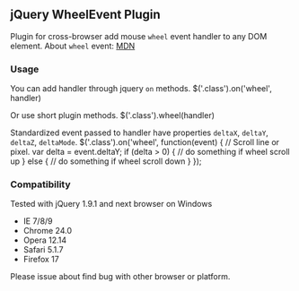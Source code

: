 ## jQuery WheelEvent Plugin

Plugin for cross-browser add mouse `wheel` event handler to any DOM element.
About `wheel` event: [MDN](https://developer.mozilla.org/en-US/docs/Mozilla_event_reference/wheel)

### Usage

You can add handler through jquery `on` methods.
     $('.class').on('wheel', handler)

Or use short plugin methods.
    $('.class').wheel(handler)

Standardized event passed to handler have properties `deltaX`, `deltaY`, `deltaZ`, `deltaMode`.
     $('.class').on('wheel', function(event) {
     // Scroll line or pixel.
     var delta = event.deltaY;
     if (delta > 0) {
     // do something if wheel scroll up
     } else {
      // do something if wheel scroll down
     }
     });


### Compatibility

Tested with jQuery 1.9.1 and next browser on Windows
* IE 7/8/9
* Chrome 24.0
* Opera 12.14
* Safari 5.1.7
* Firefox 17

Please issue about find bug with other browser or platform.


